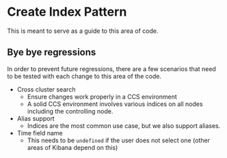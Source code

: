 # Create Index Pattern

This is meant to serve as a guide to this area of code.

## Bye bye regressions
In order to prevent future regressions, there are a few scenarios
that need to be tested with each change to this area of the code.

- Cross cluster search
  - Ensure changes work properly in a CCS environment
  - A solid CCS environment involves various indices on all nodes including the controlling node.
- Alias support
  - Indices are the most common use case, but we also support aliases.
- Time field name
  - This needs to be `undefined` if the user does not select one (other areas of Kibana depend on this)